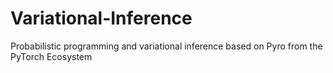 # Variational-Inference
Probabilistic programming and variational inference based on Pyro from the PyTorch Ecosystem
